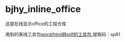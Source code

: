 # bjhy_inline_office
这是在线显示office的工程仓库

用到的离线工具包[word/html转pdf的工具包](https://pan.baidu.com/s/1tby4u58fTALlO3TTYYbpJA ),提取码：sp81 
